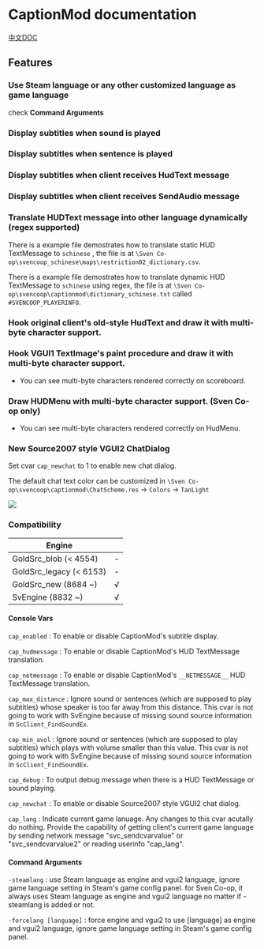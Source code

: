 # CaptionMod documentation

[中文DOC](CaptionModCN.md)

## Features

### Use Steam language or any other customized language as game language

check **Command Arguments**

### Display subtitles when sound is played

### Display subtitles when sentence is played

### Display subtitles when client receives HudText message

### Display subtitles when client receives SendAudio message

### Translate HUDText message into other language dynamically (regex supported)

There is a example file demostrates how to translate static HUD TextMessage to `schinese` , the file is at  `\Sven Co-op\svencoop_schinese\maps\restriction02_dictionary.csv`.

There is a example file demostrates how to translate dynamic HUD TextMessage to `schinese` using regex, the file is at `\Sven Co-op\svencoop\captionmod\dictionary_schinese.txt` called `#SVENCOOP_PLAYERINFO`.

### Hook original client's old-style HudText and draw it with multi-byte character support.

### Hook VGUI1 TextImage's paint procedure and draw it with multi-byte character support.

* You can see multi-byte characters rendered correctly on scoreboard.

### Draw HUDMenu with multi-byte character support. (Sven Co-op only)

* You can see multi-byte characters rendered correctly on HudMenu.

### New Source2007 style VGUI2 ChatDialog

Set cvar `cap_newchat` to 1 to enable new chat dialog.

The default chat text color can be customized in `\Sven Co-op\svencoop\captionmod\ChatScheme.res` -> `Colors` -> `TanLight`

![](/img/1.png)

### Compatibility

|        Engine            |      |
|        ----              | ---- |
| GoldSrc_blob   (< 4554)  | -    |
| GoldSrc_legacy (< 6153)  | -    |
| GoldSrc_new    (8684 ~)  | √    |
| SvEngine       (8832 ~)  | √    |

#### Console Vars

`cap_enabled` : To enable or disable CaptionMod's subtitle display.

`cap_hudmessage` : To enable or disable CaptionMod's HUD TextMessage translation.

`cap_netmessage` : To enable or disable CaptionMod's `__NETMESSAGE__` HUD TextMessage translation.

`cap_max_distance` : Ignore sound or sentences (which are supposed to play subtitles) whose speaker is too far away from this distance. This cvar is not going to work with SvEngine because of missing sound source information in `ScClient_FindSoundEx`.

`cap_min_avol` : Ignore sound or sentences (which are supposed to play subtitles) which plays with volume smaller than this value. This cvar is not going to work with SvEngine because of missing sound source information in `ScClient_FindSoundEx`.

`cap_debug` : To output debug message when there is a HUD TextMessage or sound playing.

`cap_newchat` : To enable or disable Source2007 style VGUI2 chat dialog.

`cap_lang` : Indicate current game lanuage. Any changes to this cvar acutally do nothing. Provide the capability of getting client's current game language by sending network message "svc_sendcvarvalue" or "svc_sendcvarvalue2" or reading userinfo "cap_lang".

#### Command Arguments

`-steamlang` : use Steam language as engine and vgui2 language, ignore game language setting in Steam's game config panel. for Sven Co-op, it always uses Steam language as engine and vgui2 language no matter if -steamlang is added or not.

`-forcelang [language]` : force engine and vgui2 to use [language] as engine and vgui2 language, ignore game language setting in Steam's game config panel.
